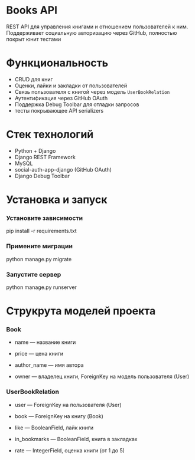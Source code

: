 # Books API

REST API для управления книгами и отношением пользователей к ним. Поддерживает социальную авторизацию через GitHub, полностью покрыт юнит тестами

# Функциональность
- CRUD для книг  
- Оценки, лайки и закладки от пользователей  
- Связь пользователя с книгой через модель `UserBookRelation`  
- Аутентификация через GitHub OAuth  
- Поддержка Debug Toolbar для отладки запросов
- тесты покрывающее API serializers

# Стек технологий
- Python + Django  
- Django REST Framework  
- MySQL  
- social-auth-app-django (GitHub OAuth)  
- Django Debug Toolbar

# Установка и запуск

### Установите зависимости
pip install -r requirements.txt

### Примените миграции
python manage.py migrate

### Запустите сервер
python manage.py runserver

# Струкрута моделей проекта

### Book
- name — название книги

- price — цена книги

- author_name — имя автора

- owner — владелец книги, ForeignKey на модель пользователя (User)

### UserBookRelation
- user — ForeignKey на пользователя (User)

- book — ForeignKey на книгу (Book)

- like — BooleanField, лайк книги

- in_bookmarks — BooleanField, книга в закладках

- rate — IntegerField, оценка книги (от 1 до 5)

